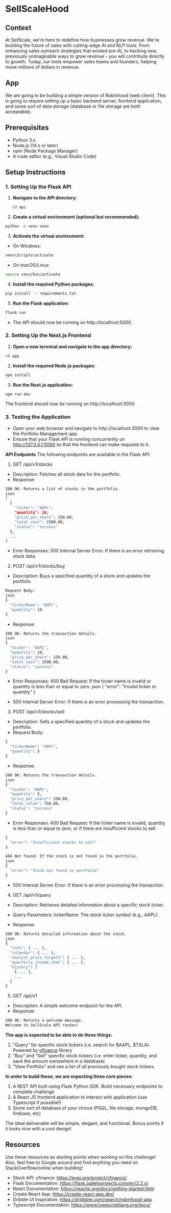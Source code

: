 # SellScaleHood

## Context
At SellScale, we’re here to redefine how businesses grow revenue. We're building the future of sales with cutting-edge AI and NLP tools. From enhancing sales outreach strategies that existed pre-AI, to hacking new, previously unimaginable ways to grow revenue - you will contribute directly to growth. Today, our tools empower sales teams and founders, helping move millions of dollars in revenue.

## App
We are going to be building a simple version of Robinhood (web client). This is going to require setting up a basic backend server, frontend application, and some sort of data storage (database or file storage are both acceptable).


## Prerequisites

- Python 3.x
- Node.js (14.x or later)
- npm (Node Package Manager)
- A code editor (e.g., Visual Studio Code)

## Setup Instructions
### 1. Setting Up the Flask API

1. **Navigate to the API directory:**

```bash
   cd api
```

2. **Create a virtual environment (optional but recommended):**

```bash
python -m venv venv
```

3. **Activate the virtual environment:**
- On Windows:

```bash
venv\Scripts\activate
```

- On macOS/Linux:
```bash
source venv/bin/activate
```

4. **Install the required Python packages:**
```bash
pip install -r requirements.txt
```

5. **Run the Flask application:**
```bash
flask run 
```

- The API should now be running on http://localhost:5000.


### 2. Setting Up the Next.js Frontend
1. **Open a new terminal and navigate to the app directory:**
```bash
cd app
```

2. **Install the required Node.js packages:**
```bash
npm install
```

3. **Run the Next.js application:**
```bash
npm run dev
```

The frontend should now be running on http://localhost:3000.


### 3. Testing the Application
- Open your web browser and navigate to http://localhost:3000 to view the Portfolio Management app.
- Ensure that your Flask API is running concurrently on http://127.0.0.1:5000 so that the frontend can make requests to it.

**API Endpoints**
The following endpoints are available in the Flask API:
1. GET /api/v1/stocks
- Description: Fetches all stock data for the portfolio.
- Response:
```bash
200 OK: Returns a list of stocks in the portfolio.
json
[
  {
    "ticker": "AAPL",
    "quantity": 10,
    "price_per_share": 150.00,
    "total_cost": 1500.00,
    "status": "success"
  },
  ...
]
```

- Error Responses:
500 Internal Server Error: If there is an error retrieving stock data.

2. POST /api/v1/stocks/buy
- Description: Buys a specified quantity of a stock and updates the portfolio.
```bash
Request Body:
json
{
  "tickerName": "AAPL",
  "quantity": 10
}
```


- Response:
```bash
200 OK: Returns the transaction details.
json
{
  "ticker": "AAPL",
  "quantity": 10,
  "price_per_share": 150.00,
  "total_cost": 1500.00,
  "status": "success"
}
```

- Error Responses:
400 Bad Request: If the ticker name is invalid or quantity is less than or equal to zero.
json
{
  "error": "Invalid ticker or quantity"
}

- 500 Internal Server Error: If there is an error processing the transaction.


3. POST /api/v1/stocks/sell
- Description: Sells a specified quantity of a stock and updates the portfolio.
- Request Body:
```bash
{
  "tickerName": "AAPL",
  "quantity": 5
}
```

- Response:
```bash
200 OK: Returns the transaction details.
json
{
  "ticker": "AAPL",
  "quantity": 5,
  "price_per_share": 150.00,
  "total_value": 750.00,
  "status": "success"
}
```

- Error Responses:
400 Bad Request: If the ticker name is invalid, quantity is less than or equal to zero, or if there are insufficient stocks to sell.
```bash
{
  "error": "Insufficient stocks to sell"
}
```
```bash
404 Not Found: If the stock is not found in the portfolio.
json
{
  "error": "Stock not found in portfolio"
}
```

- 500 Internal Server Error: If there is an error processing the transaction.

4. GET /api/v1/query
- Description: Retrieves detailed information about a specific stock ticker.
- Query Parameters:
tickerName: The stock ticker symbol (e.g., AAPL).

- Response:
```bash
200 OK: Returns detailed information about the stock.
json
{
  "info": { ... },
  "calendar": { ... },
  "analyst_price_targets": { ... },
  "quarterly_income_stmt": { ... },
  "history": [
    { ... },
    ...
  ]
}
```

5. GET /api/v1
- Description: A simple welcome endpoint for the API.
- Response:

```bash
200 OK: Returns a welcome message.
Welcome to SellScale API routes!
```

**The app is expected to be able to do three things:**

1. “Query” for specific stock tickers (i.e. search for $AAPL, $TSLA). Powered by [yfinance](https://pypi.org/project/yfinance/) library
2. “Buy” and “Sell” specific stock tickers (i.e. enter ticker, quantity, and save the amount somewhere in a database)
3. “View Portfolio” and see a list of all previously bought stock tickers.

**In order to build these, we are expecting three core pieces:**

1. A REST API built using Flask Python SDK. Build necessary endpoints to complete challenge
2. A React JS frontend application to interact with application (use Typescript if possible!)
3. Some sort of database of your choice (PSQL, file storage, mongoDB, firebase, etc)

The ideal deliverable will be simple, elegant, and functional. Bonus points if it looks nice with a cool design!

## Resources
Use these resources as starting points when working on this challenge! Also, feel free to Google around and find anything you need on StackOverflow/online when building!

- Stock API: yfinance: https://pypi.org/project/yfinance/
- Flask Documentation: https://flask.palletsprojects.com/en/2.2.x/
- React Documentation: https://reactjs.org/docs/getting-started.html
- Create React App: https://create-react-app.dev/
- Dribble UI Inspiration: https://dribbble.com/search/robinhood-app
- Typescript Documentation: https://www.typescriptlang.org/docs/

